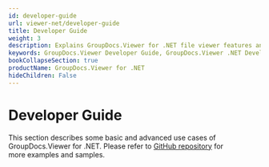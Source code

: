 ```yaml
---
id: developer-guide
url: viewer-net/developer-guide
title: Developer Guide
weight: 3
description: Explains GroupDocs.Viewer for .NET file viewer features and shows how to view PDF, Word, Excel, PowerPoint documents inside your .NET applications
keywords: GroupDocs.Viewer Developer Guide, GroupDocs.Viewer .NET Developer Guide, GroupDocs.Viewer Developer Guide C#, Using GroupDocs.Viewer for .NET, GroupDocs.Viewer for .NET use cases
bookCollapseSection: true
productName: GroupDocs.Viewer for .NET
hideChildren: False
---
```


# Developer Guide


This section describes some basic and advanced use cases of GroupDocs.Viewer for .NET. Please refer to [GitHub repository](https://github.com/groupdocs-viewer/GroupDocs.Viewer-for-.NET) for more examples and samples.

